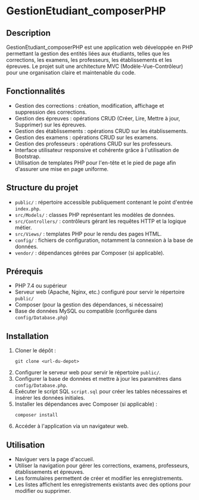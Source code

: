 # GestionEtudiant_composerPHP

## Description
GestionEtudiant_composerPHP est une application web développée en PHP permettant la gestion des entités liées aux étudiants, telles que les corrections, les examens, les professeurs, les établissements et les épreuves. Le projet suit une architecture MVC (Modèle-Vue-Contrôleur) pour une organisation claire et maintenable du code.

## Fonctionnalités
- Gestion des corrections : création, modification, affichage et suppression des corrections.
- Gestion des épreuves : opérations CRUD (Créer, Lire, Mettre à jour, Supprimer) sur les épreuves.
- Gestion des établissements : opérations CRUD sur les établissements.
- Gestion des examens : opérations CRUD sur les examens.
- Gestion des professeurs : opérations CRUD sur les professeurs.
- Interface utilisateur responsive et cohérente grâce à l'utilisation de Bootstrap.
- Utilisation de templates PHP pour l'en-tête et le pied de page afin d'assurer une mise en page uniforme.

## Structure du projet
- `public/` : répertoire accessible publiquement contenant le point d'entrée `index.php`.
- `src/Models/` : classes PHP représentant les modèles de données.
- `src/Controllers/` : contrôleurs gérant les requêtes HTTP et la logique métier.
- `src/Views/` : templates PHP pour le rendu des pages HTML.
- `config/` : fichiers de configuration, notamment la connexion à la base de données.
- `vendor/` : dépendances gérées par Composer (si applicable).

## Prérequis
- PHP 7.4 ou supérieur
- Serveur web (Apache, Nginx, etc.) configuré pour servir le répertoire `public/`
- Composer (pour la gestion des dépendances, si nécessaire)
- Base de données MySQL ou compatible (configurée dans `config/Database.php`)

## Installation
1. Cloner le dépôt :
   ```
   git clone <url-du-depot>
   ```
2. Configurer le serveur web pour servir le répertoire `public/`.
3. Configurer la base de données et mettre à jour les paramètres dans `config/Database.php`.
4. Exécuter le script SQL `script.sql` pour créer les tables nécessaires et insérer les données initiales.
5. Installer les dépendances avec Composer (si applicable) :
   ```
   composer install
   ```
6. Accéder à l'application via un navigateur web.

## Utilisation
- Naviguer vers la page d'accueil.
- Utiliser la navigation pour gérer les corrections, examens, professeurs, établissements et épreuves.
- Les formulaires permettent de créer et modifier les enregistrements.
- Les listes affichent les enregistrements existants avec des options pour modifier ou supprimer.



